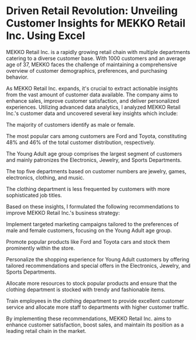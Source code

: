 # Driven Retail Revolution: Unveiling Customer Insights for MEKKO Retail Inc. Using Excel

MEKKO Retail Inc. is a rapidly growing retail chain with multiple departments catering to a diverse customer base. With 1000 customers and an average age of 37, MEKKO faces the challenge of maintaining a comprehensive overview of customer demographics, preferences, and purchasing behavior.

As MEKKO Retail Inc. expands, it's crucial to extract actionable insights from the vast amount of customer data available. The company aims to enhance sales, improve customer satisfaction, and deliver personalized experiences. Utilizing advanced data analytics, I analyzed MEKKO Retail Inc.'s customer data and uncovered several key insights which include:

The majority of customers identify as male or female.

The most popular cars among customers are Ford and Toyota, constituting 48% and 46% of the total customer distribution, respectively.

The Young Adult age group comprises the largest segment of customers and mainly patronizes the Electronics, Jewelry, and Sports Departments.

The top five departments based on customer numbers are jewelry, games, electronics, clothing, and music.

The clothing department is less frequented by customers with more sophisticated job titles.

Based on these insights, I formulated the following recommendations to improve MEKKO Retail Inc.'s business strategy:

Implement targeted marketing campaigns tailored to the preferences of male and female customers, focusing on the Young Adult age group.

Promote popular products like Ford and Toyota cars and stock them prominently within the store.

Personalize the shopping experience for Young Adult customers by offering tailored recommendations and special offers in the Electronics, Jewelry, and Sports Departments.

Allocate more resources to stock popular products and ensure that the clothing department is stocked with trendy and fashionable items.

Train employees in the clothing department to provide excellent customer service and allocate more staff to departments with higher customer traffic.

By implementing these recommendations, MEKKO Retail Inc. aims to enhance customer satisfaction, boost sales, and maintain its position as a leading retail chain in the market.
